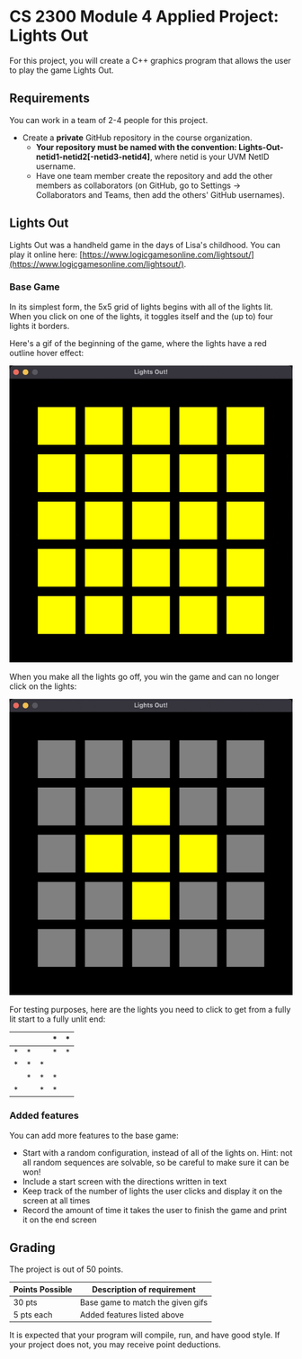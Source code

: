 # CS 2300 Module 4 Applied Project: Lights Out

For this project, you will create a C++ graphics program that allows the user to play the game Lights Out.


## Requirements
You can work in a team of 2-4 people for this project.

* Create a **private** GitHub repository in the course organization.
  * **Your repository must be named with the convention: Lights-Out-netid1-netid2[-netid3-netid4]**, where netid is your UVM NetID username.
  * Have one team member create the repository and add the other members as collaborators (on GitHub, go to Settings -> Collaborators and Teams, then add the others' GitHub usernames).

## Lights Out
Lights Out was a handheld game in the days of Lisa's childhood. You can play it online here: [https://www.logicgamesonline.com/lightsout/](https://www.logicgamesonline.com/lightsout/).

### Base Game
In its simplest form, the 5x5 grid of lights begins with all of the lights lit. When you click on one of the lights, it toggles itself and the (up to) four lights it borders.

Here's a gif of the beginning of the game, where the lights have a red outline hover effect: 

![Lights-Out-Game-Start.gif](Lights-Out-Game-Start.gif)

When you make all the lights go off, you win the game and can no longer click on the lights:

![Lights-Out-Game-End.gif](Lights-Out-Game-End.gif)

For testing purposes, here are the lights you need to click to get from a fully lit start to a fully unlit end:

| | | |*|*|
|-|-|-|-|-|
|*|*| |*|*|
|*|*|*| | |
| |*|*|*| |
|*| |*|*| |

### Added features
You can add more features to the base game:
* Start with a random configuration, instead of all of the lights on. Hint: not all random sequences are solvable, so be careful to make sure it can be won!
* Include a start screen with the directions written in text
* Keep track of the number of lights the user clicks and display it on the screen at all times
* Record the amount of time it takes the user to finish the game and print it on the end screen

## Grading
The project is out of 50 points.

| Points Possible | Description of requirement        |
|-----------------|-----------------------------------|
| 30 pts          | Base game to match the given gifs |
| 5 pts each      | Added features listed above       |

It is expected that your program will compile, run, and have good style. If your project does not, you may receive point deductions.
